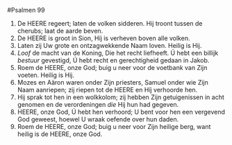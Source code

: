 #Psalmen 99
1. De HEERE regeert; laten de volken sidderen. Hij troont tussen de cherubs; laat de aarde beven. 
2. De HEERE is groot in Sion, Híj is verheven boven alle volken. 
3. Laten zij Uw grote en ontzagwekkende Naam loven. Heilig is Hij. 
4. *Loof* de macht van de Koning, Die het recht liefheeft. Ú hebt een billijk *bestuur* gevestigd, Ú hebt recht en gerechtigheid gedaan in Jakob. 
5. Roem de HEERE, onze God; buig u neer voor de voetbank van Zijn voeten. Heilig is Hij. 
6. Mozes en Aäron waren onder Zijn priesters, Samuel onder wie Zijn Naam aanriepen; zij riepen tot de HEERE en Híj verhoorde hen. 
7. Hij sprak tot hen in een wolkkolom; zij hebben Zijn getuigenissen in acht genomen en de verordeningen *die* Hij hun had gegeven. 
8. HEERE, onze God, Ú hebt hen verhoord; U bent voor hen een vergevend God geweest, hoewel U wraak oefende over hun daden. 
9. Roem de HEERE, onze God; buig u neer voor Zijn heilige berg, want heilig is de HEERE, onze God.
